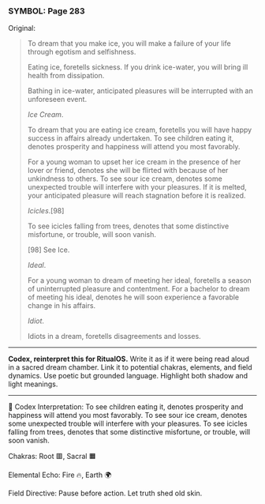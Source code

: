 ### SYMBOL: Page 283

Original:
> To dream that you make ice, you will make a failure of your life
> through egotism and selfishness.
> 
> 
> Eating ice, foretells sickness. If you drink ice-water, you will bring
> ill health from dissipation.
> 
> 
> Bathing in ice-water, anticipated pleasures will be interrupted
> with an unforeseen event.
> 
> 
> _Ice Cream_.
> 
> 
> To dream that you are eating ice cream, foretells you
> will have happy success in affairs already undertaken.
> To see children eating it, denotes prosperity and happiness
> will attend you most favorably.
> 
> 
> For a young woman to upset her ice cream in the presence
> of her lover or friend, denotes she will be flirted with
> because of her unkindness to others. To see sour ice cream,
> denotes some unexpected trouble will interfere with your pleasures.
> If it is melted, your anticipated pleasure will reach stagnation
> before it is realized.
> 
> 
> _Icicles_.[98]
> 
> 
> To see icicles falling from trees, denotes that some distinctive misfortune,
> or trouble, will soon vanish.
> 
> 
> 
> [98] See Ice.
> 
> 
> _Ideal_.
> 
> 
> For a young woman to dream of meeting her ideal,
> foretells a season of uninterrupted pleasure and contentment.
> For a bachelor to dream of meeting his ideal, denotes he will
> soon experience a favorable change in his affairs.
> 
> 
> _Idiot_.
> 
> 
> Idiots in a dream, foretells disagreements and losses.

---

**Codex, reinterpret this for RitualOS.**
Write it as if it were being read aloud in a sacred dream chamber.
Link it to potential chakras, elements, and field dynamics.
Use poetic but grounded language.
Highlight both shadow and light meanings.

---

🔁 Codex Interpretation:
To see children eating it, denotes prosperity and happiness will attend you most favorably. To see sour ice cream, denotes some unexpected trouble will interfere with your pleasures. To see icicles falling from trees, denotes that some distinctive misfortune, or trouble, will soon vanish.

Chakras: Root 🟥, Sacral 🟧

Elemental Echo: Fire 🔥, Earth 🌍

Field Directive: Pause before action. Let truth shed old skin.
